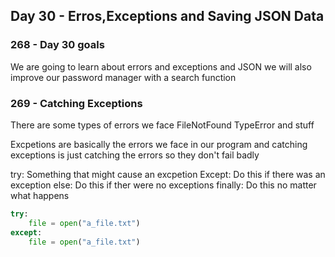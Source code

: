 ## Day 30 - Erros,Exceptions and Saving JSON Data

### 268 - Day 30 goals
We are going to learn about errors and exceptions and JSON
we will also improve our password manager with a search function

### 269 - Catching Exceptions

There are some types of errors we face
FileNotFound
TypeError and stuff

Excpetions are basically the errors we face in our program
and catching exceptions is just catching the errors so they don't fail badly

try: Something that might cause an excpetion
Except: Do this if there was an exception
else: Do this if ther were no exceptions
finally: Do this no matter what happens

```Python
try:
    file = open("a_file.txt")
except:
    file = open("a_file.txt")

```

